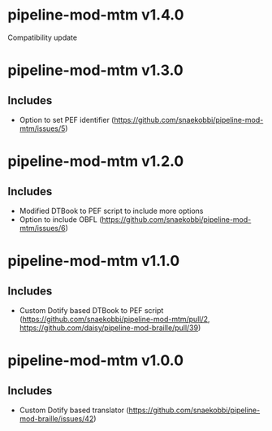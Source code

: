 pipeline-mod-mtm v1.4.0
=======================
Compatibility update

pipeline-mod-mtm v1.3.0
=======================

Includes
--------
- Option to set PEF identifier (https://github.com/snaekobbi/pipeline-mod-mtm/issues/5)


pipeline-mod-mtm v1.2.0
=======================

Includes
--------
- Modified DTBook to PEF script to include more options
- Option to include OBFL (https://github.com/snaekobbi/pipeline-mod-mtm/issues/6)


pipeline-mod-mtm v1.1.0
=======================

Includes
--------
- Custom Dotify based DTBook to PEF script (https://github.com/snaekobbi/pipeline-mod-mtm/pull/2,
  https://github.com/daisy/pipeline-mod-braille/pull/39)


pipeline-mod-mtm v1.0.0
=======================

Includes
--------
- Custom Dotify based translator (https://github.com/snaekobbi/pipeline-mod-braille/issues/42)
